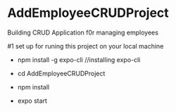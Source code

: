 # AddEmployeeCRUDProject

 Building CRUD Application f0r managing employees 
 
#1 set up for runing this project on your local machine

- npm install -g expo-cli   //installing expo-cli

- cd AddEmployeeCRUDProject

- npm install 

- expo start

